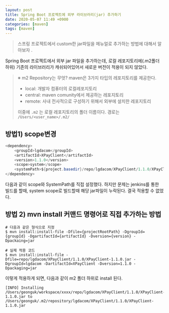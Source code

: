 ```yaml
---
layout: post
title: Spring Boot 프로젝트에 외부 라이브러리(jar) 추가하기
date: 2020-05-07 11:49 +0900
categories: [maven] 
tags: [maven]
---
```


> 스프링 프로젝트에서 custom한 jar파일을 메뉴얼로 추가하는 방법에 대해서 알아보자 . 

Spring Boot 프로젝트에서 외부 jar 파일을 추가하는데, 로컬 레포지토리에(.m2폴더 하위) 기존의 라이브러리가 캐쉬되어있어서 새로운 버전이 적용이 되지 않았다. 

> ※  m2 Repository는 무엇? 
> maven은 3가지 타입의 레포지토리를 제공한다.
>
> - local: 개발자 컴퓨터의 로컬레포지토리
> - central: maven comunity에서 제공하는 레포지토리
> - remote: 사내 전사적으로 구성하기 위해서 외부에 설치한 레포지토리 
>
> 이중에 `.m2` 는 로컬 레포지토리의 폴더 이름이다.  경로는 `/Users/<user_name>/.m2/`



## 방법1) scope변경

```java
<dependency>
    <groupId>lgdacom</groupId>
    <artifactId>XPayClient</artifactId>
    <version>1.1.0</version>
    <scope>system</scope>
    <systemPath>${project.basedir}/repo/lgdacom/XPayClient/1.1.0/XPayClient-1.1.0.jar</systemPath>
</dependency>
```

다음과 같이 scope와 SystemPath를 직접 설정했다. 하지만 문제는 jenkins를 통한 빌드를 할때, system scope로 빌드할때 해당 jar파일이 누락된다. 결국 적용할 수 없었다. 



## 방법 2) mvn install 커맨드 명령어로 직접 추가하는 방법

```shell
# 다음과 같은 형식으로 지정
$ mvn install:install-file -Dfile={projectRootPath} -DgroupId={groupId} -DgartifactId={artifactId} -Dversion={version} -Dpackaing=jar

# 실제 적용 코드 
$ mvn install:install-file -Dfile=repo/lgdacom/XPayClient/1.1.0/XPayClient-1.1.0.jar -DgroupId=lgdacom -DartifactId=XPayClient -Dversion=1.1.0 -Dpackaging=jar
```

이렇게 적용하게 되면,  다음과 같이 m2 폴더 하위로 install 된다.

```shell
[INFO] Installing /Users/geonguk/workspace/xxxx/repo/lgdacom/XPayClient/1.1.0/XPayClient-1.1.0.jar to /Users/geonguk/.m2/repository/lgdacom/XPayClient/1.1.0/XPayClient-1.1.0.jar

```


